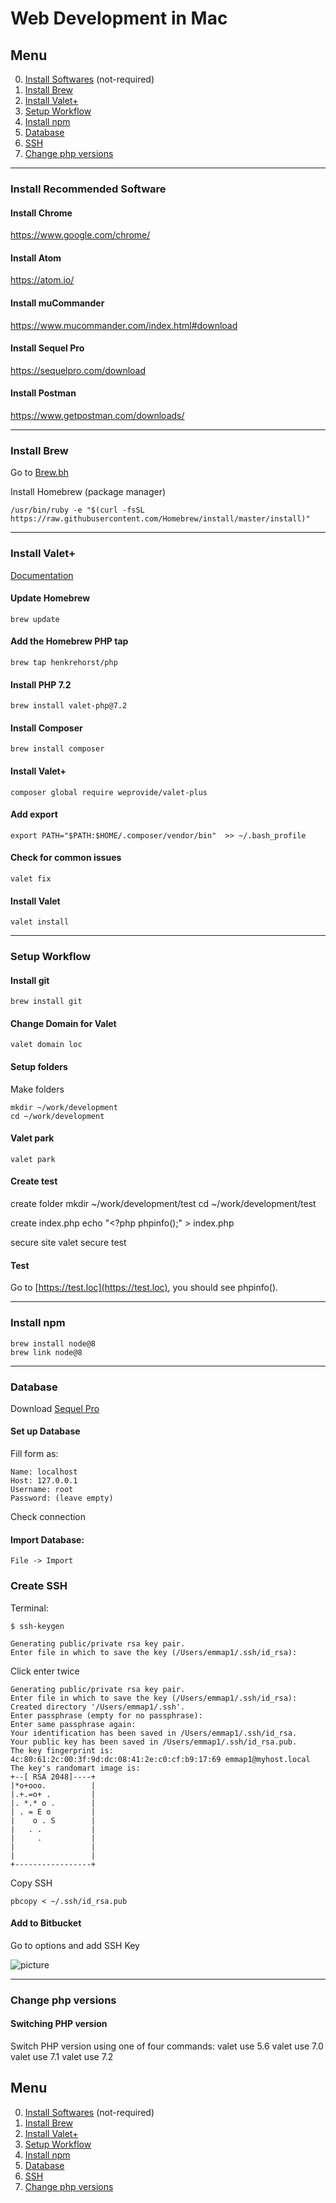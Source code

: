 # Web Development in Mac #

## Menu
0. [Install Softwares](#software) (not-required)
1. [Install Brew](#brew)
2. [Install Valet+](#valet)
3. [Setup Workflow](#workflow)
4. [Install npm](#npm)
5. [Database](#db)
6. [SSH](#ssh)
7. [Change php versions](#phpv)

---------------------------------------


### <a name="software"></a>Install Recommended Software

#### Install Chrome ####

<a href="https://www.google.com/chrome/">https://www.google.com/chrome/</a>

#### Install Atom ####

<a href="https://atom.io/">https://atom.io/</a>

#### Install muCommander ####

<a href="https://www.mucommander.com/index.html#download">https://www.mucommander.com/index.html#download</a>

#### Install Sequel Pro ####

<a href="https://sequelpro.com/download">https://sequelpro.com/download</a>

#### Install Postman ####

<a href="https://www.getpostman.com/downloads/">https://www.getpostman.com/downloads/</a>


---------------------------------------


### <a name="brew"></a>Install Brew

Go to [Brew.bh](https://brew.sh/)

Install Homebrew (package manager)

    /usr/bin/ruby -e "$(curl -fsSL https://raw.githubusercontent.com/Homebrew/install/master/install)"


---------------------------------------


### <a name="valet"></a>Install Valet+

[Documentation](https://github.com/weprovide/valet-plus)

#### Update Homebrew ####

    brew update

#### Add the Homebrew PHP tap ####

    brew tap henkrehorst/php

#### Install PHP 7.2 ####

    brew install valet-php@7.2

#### Install Composer ####

    brew install composer

#### Install Valet+ ####

    composer global require weprovide/valet-plus

#### Add export ####

    export PATH="$PATH:$HOME/.composer/vendor/bin"  >> ~/.bash_profile

#### Check for common issues ####

    valet fix

#### Install Valet ####
    valet install


---------------------------------------


### <a name="workflow"></a>Setup Workflow

#### Install git ####
    brew install git
  
#### Change Domain for Valet ####
    valet domain loc

#### Setup folders ####

Make folders

    mkdir ~/work/development
    cd ~/work/development

#### Valet park ####

    valet park

#### Create test ####

create folder
    mkdir ~/work/development/test
    cd ~/work/development/test

create index.php
    echo "<?php phpinfo();" > index.php

secure site
    valet secure test

#### Test
  Go to [https://test.loc](https://test.loc), you should see phpinfo().

__________________________________


### <a name="npm"></a>Install npm

    brew install node@8
    brew link node@8

__________________________________


### <a name="db"></a>Database

Download [Sequel Pro](https://www.sequelpro.com/)

#### Set up Database

Fill form as:

    Name: localhost
    Host: 127.0.0.1
    Username: root
    Password: (leave empty)

Check connection

#### Import Database:

    File -> Import



### <a name="ssh"></a>Create SSH

Terminal:

`$ ssh-keygen`

    Generating public/private rsa key pair.
    Enter file in which to save the key (/Users/emmap1/.ssh/id_rsa):

Click enter twice

    Generating public/private rsa key pair.
    Enter file in which to save the key (/Users/emmap1/.ssh/id_rsa):
    Created directory '/Users/emmap1/.ssh'.
    Enter passphrase (empty for no passphrase):
    Enter same passphrase again:
    Your identification has been saved in /Users/emmap1/.ssh/id_rsa.
    Your public key has been saved in /Users/emmap1/.ssh/id_rsa.pub.
    The key fingerprint is:
    4c:80:61:2c:00:3f:9d:dc:08:41:2e:c0:cf:b9:17:69 emmap1@myhost.local 
    The key's randomart image is:
    +--[ RSA 2048]----+
    |*o+ooo.          |
    |.+.=o+ .         |
    |. *.* o .        |
    | . = E o         |
    |    o . S        |
    |   . .           |
    |     .           |
    |                 |
    |                 |
    +-----------------+

Copy SSH

`pbcopy < ~/.ssh/id_rsa.pub`

#### Add to Bitbucket

Go to options and add SSH Key

![picture](https://confluence.atlassian.com/bitbucket/files/304578655/755335794/2/1502737357377/add_ssh_key.png)

__________________________________


### <a name="php v"></a>Change php versions


#### Switching PHP version

Switch PHP version using one of four commands:
    valet use 5.6
    valet use 7.0
    valet use 7.1
    valet use 7.2


## Menu
0. [Install Softwares](#software) (not-required)
1. [Install Brew](#brew)
2. [Install Valet+](#valet)
3. [Setup Workflow](#workflow)
4. [Install npm](#npm)
5. [Database](#db)
6. [SSH](#ssh)
7. [Change php versions](#phpv)
